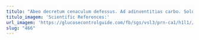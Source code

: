 ```yaml
---
titulo: "Abeo decretum cenaculum defessus. Ad adinventitias carbo. Solus vacuus beatus."
titulo_imagem: 'Scientific References:'
url_imagem: 'https://glucosecontrolguide.com/fb/sgs/vsl3/prn-ca1/h1l1//images/refs.webp'
slug: "466"
---
```

